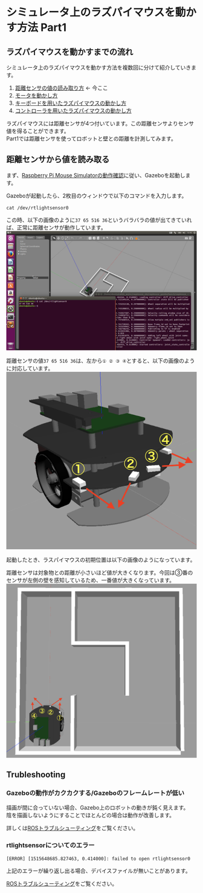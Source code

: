 # シミュレータ上のラズパイマウスを動かす方法 Part1

## ラズパイマウスを動かすまでの流れ

シミュレータ上のラズパイマウスを動かす方法を複数回に分けて紹介していきます。

1. [距離センサの値の読み取り方](how_to_control_raspimouse_on_sim_1.md) ← 今ここ
2. [モータを動かし方](how_to_control_raspimouse_on_sim_2.md)
3. [キーボードを用いたラズパイマウスの動かし方](how_to_control_raspimouse_on_sim_3.md)
4. [コントローラを用いたラズパイマウスの動かし方](how_to_control_raspimouse_on_sim_4.md)

ラズパイマウスには距離センサが4つ付いています。この距離センサよりセンサ値を得ることができます。  
Part1では距離センサを使ってロボットと壁との距離を計測してみます。

## 距離センサから値を読み取る

まず、[Raspberry Pi Mouse Simulatorの動作確認](../setup/how_to_use_raspimouse_sim.md)に従い、Gazeboを起動します。

Gazeboが起動したら、2枚目のウィンドウで以下のコマンドを入力します。

```text
cat /dev/rtlightsensor0
```

この時、以下の画像のように`37 65 516 36`というバラバラの値が出てきていれば、正常に距離センサが動作しています。 ![](../.gitbook/assets/cat_rtlightsensor0.png)

距離センサの値`37 65 516 36`は、左から`① ② ③ ④`とすると、以下の画像のように対応しています。 ![](../.gitbook/assets/raspimouse_sim_lightsensors.png)

起動したとき、ラスパイマウスの初期位置は以下の画像のようになっています。

距離センサは対象物との距離が小さいほど値が大きくなります。今回は③番のセンサが左側の壁を感知しているため、一番値が大きくなっています。 ![](../.gitbook/assets/lightsensors_sample.png)

## Trubleshooting

### Gazeboの動作がカクカクする/Gazeboのフレームレートが低い

描画が間に合っていない場合、Gazebo上のロボットの動きが鈍く見えます。  
陰を描画しないようにすることでほとんどの場合は動作が改善します。

詳しくは[ROSトラブルシューティング](https://github.com/yukixx6/raspimouse_sim_tutorial/tree/7041ca2f8b06749c8dcadd9ac1d69bc4e7277dc4/docs/source/troubleshooting.md)をご覧ください。

### rtlightsensorについてのエラー

```text
[ERROR] [1515648685.827463, 0.414000]: failed to open rtlightsensor0
```

上記のエラーが繰り返し出る場合、デバイスファイルが無いことがあります。

[ROSトラブルシューティング](https://github.com/yukixx6/raspimouse_sim_tutorial/tree/7041ca2f8b06749c8dcadd9ac1d69bc4e7277dc4/docs/source/troubleshooting.md)をご覧ください。

